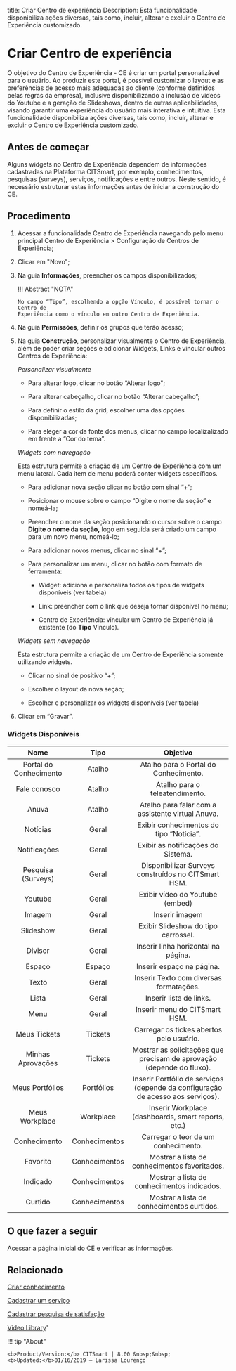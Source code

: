 title: Criar Centro de experiência
Description: Esta funcionalidade disponibiliza ações diversas, tais como, incluir, alterar e excluir o Centro de Experiência customizado.
# Criar Centro de experiência

O objetivo do Centro de Experiência - CE é criar um portal personalizável para o usuário. Ao produzir este portal, é possível customizar o layout e as preferências de acesso mais adequadas ao cliente (conforme definidos pelas regras da empresa), inclusive disponibilizando a inclusão de vídeos do Youtube e a geração de Slideshows, dentro de outras aplicabilidades, visando garantir uma experiência do usuário mais interativa e intuitiva.
Esta funcionalidade disponibiliza ações diversas, tais como, incluir, alterar e excluir o Centro de Experiência customizado.

Antes de começar
--------------------

Alguns widgets no Centro de Experiência dependem de informações cadastradas na Plataforma
CITSmart, por exemplo, conhecimentos, pesquisas (surveys), serviços,
notificações e entre outros. Neste sentido, é necessário estruturar estas
informações antes de iniciar a construção do CE.

Procedimento
----------------

1.  Acessar a funcionalidade Centro de Experiência navegando pelo menu principal
    Centro de Experiência \> Configuração de Centros de Experiência;

2.  Clicar em "Novo";

3.  Na guia **Informações**, preencher os campos disponibilizados;

    !!! Abstract "NOTA"

        No campo “Tipo”, escolhendo a opção Vínculo, é possível tornar o Centro de
        Experiência como o vínculo em outro Centro de Experiência.

4.  Na guia **Permissões**, definir os grupos que terão acesso;

5.  Na guia **Construção**, personalizar visualmente o Centro de Experiência,
    além de poder criar seções e adicionar Widgets, Links e vincular outros
    Centros de Experiência:

    *Personalizar visualmente*

    -   Para alterar logo, clicar no botão “Alterar logo";

    -   Para alterar cabeçalho, clicar no botão “Alterar cabeçalho”;

    -   Para definir o estilo da grid, escolher uma das opções disponibilizadas;

    -   Para eleger a cor da fonte dos menus, clicar no campo localizalizado em
        frente a “Cor do tema”.

    *Widgets com navegação*

    Esta estrutura permite a criação de um Centro de Experiência com um menu
    lateral. Cada item de menu poderá conter widgets específicos.

    -   Para adicionar nova seção clicar no botão com sinal “+”;

    -   Posicionar o mouse sobre o campo “Digite o nome da seção” e nomeá-la;

    -   Preencher o nome da seção posicionando o cursor sobre o campo **Digite o
    nome da seção,** logo em seguida será criado um campo para um novo menu,
    nomeá-lo;

    -   Para adicionar novos menus, clicar no sinal “+”;

    -   Para personalizar um menu, clicar no botão com formato de ferramenta:

        -   Widget: adiciona e personaliza todos os tipos de widgets disponíveis
            (ver tabela)

        -   Link: preencher com o link que deseja tornar disponível no menu;

        -   Centro de Experiência: vincular um Centro de Experiência já existente
            (do **Tipo** Vínculo).

    *Widgets sem navegação*

    Esta estrutura permite a criação de um Centro de Experiência somente utilizando
    widgets.

    -   Clicar no sinal de positivo “+”;

    -   Escolher o layout da nova seção;

    -   Escolher e personalizar os widgets disponíveis (ver tabela)


6.  Clicar em “Gravar”.




### Widgets Disponíveis

|        **Nome**        |    **Tipo**   |                                   **Objetivo**                                  |
|:----------------------:|:-------------:|:-------------------------------------------------------------------------------:|
| Portal do Conhecimento |     Atalho    |                      Atalho para o Portal do Conhecimento.                      |
|      Fale conosco      |     Atalho    |                          Atalho para o teleatendimento.                         |
|          Anuva         |     Atalho    |                Atalho para falar com a assistente virtual Anuva.                |
|        Notícias        |     Geral     |                     Exibir conhecimentos do tipo “Notícia”.                     |
|      Notificações      |     Geral     |                        Exibir as notificações do Sistema.                       |
|   Pesquisa (Surveys)   |     Geral     |               Disponibilizar Surveys construídos no CITSmart HSM.               |
|         Youtube        |     Geral     |                         Exibir vídeo do Youtube (embed)                         |
|         Imagem         |     Geral     |                                  Inserir imagem                                 |
|        Slideshow       |     Geral     |                       Exibir Slideshow do tipo carrossel.                       |
|         Divisor        |     Geral     |                       Inserir linha horizontal na página.                       |
|         Espaço         |     Espaço    |                            Inserir espaço na página.                            |
|          Texto         |     Geral     |                     Inserir Texto com diversas formatações.                     |
|          Lista         |     Geral     |                             Inserir lista de links.                             |
|          Menu          |     Geral     |                          Inserir menu do CITSmart HSM.                          |
|      Meus Tickets      |    Tickets    |                     Carregar os tickes abertos pelo usuário.                    |
|    Minhas Aprovações   |    Tickets    |      Mostrar as solicitações que precisam de aprovação (depende do fluxo).      |
|     Meus Portfólios    |   Portfólios  | Inserir Portfólio de serviços (depende da configuração de acesso aos serviços). |
|     Meus Workplace     |   Workplace   |               Inserir Workplace (dashboards, smart reports, etc.)               |
|      Conhecimento      | Conhecimentos |                       Carregar o teor de um conhecimento.                       |
|        Favorito        | Conhecimentos |                  Mostrar a lista de conhecimentos favoritados.                  |
|        Indicado        | Conhecimentos |                   Mostrar a lista de conhecimentos indicados.                   |
|         Curtido        | Conhecimentos |                    Mostrar a lista de conhecimentos curtidos.                   |

O que fazer a seguir
------------------------

Acessar a página inicial do CE e verificar as informações.

Relacionado
---------------

[Criar conhecimento](/pt-br/citsmart-platform-8/processes/knowledge/use/create-knowledge.html)

[Cadastrar um serviço](/pt-br/citsmart-platform-8/processes/portfolio-and-catalog/use/register-a-service.html)

[Cadastrar pesquisa de satisfação](/pt-br/citsmart-platform-8/processes/portfolio-and-catalog/configuration/register-satisfaction-survey.html)

<i class='fa fa-youtube-play  fa-2x' style='color:#97ce17;vertical-align: middle;'> </i> [Video Library](https://www.youtube.com/playlist?list=PLB5qK2uzf2RPwkqhQwYU_EpvvGd29tSTA)'

!!! tip "About"

    <b>Product/Version:</b> CITSmart | 8.00 &nbsp;&nbsp;
    <b>Updated:</b>01/16/2019 – Larissa Lourenço

